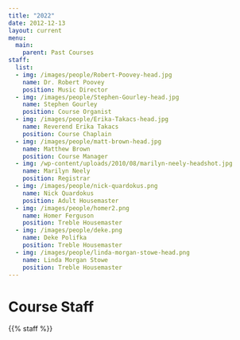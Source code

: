 ```yaml
---
title: "2022"
date: 2012-12-13
layout: current
menu:
  main:
    parent: Past Courses
staff:
  list:
  - img: /images/people/Robert-Poovey-head.jpg
    name: Dr. Robert Poovey
    position: Music Director
  - img: /images/people/Stephen-Gourley-head.jpg
    name: Stephen Gourley
    position: Course Organist
  - img: /images/people/Erika-Takacs-head.jpg
    name: Reverend Erika Takacs
    position: Course Chaplain
  - img: /images/people/matt-brown-head.jpg
    name: Matthew Brown
    position: Course Manager
  - img: /wp-content/uploads/2010/08/marilyn-neely-headshot.jpg
    name: Marilyn Neely
    position: Registrar
  - img: /images/people/nick-quardokus.png
    name: Nick Quardokus
    position: Adult Housemaster
  - img: /images/people/homer2.png
    name: Homer Ferguson
    position: Treble Housemaster
  - img: /images/people/deke.png
    name: Deke Polifka
    position: Treble Housemaster
  - img: /images/people/linda-morgan-stowe-head.png
    name: Linda Morgan Stowe
    position: Treble Housemaster
---
```


# Course Staff

{{% staff %}}
